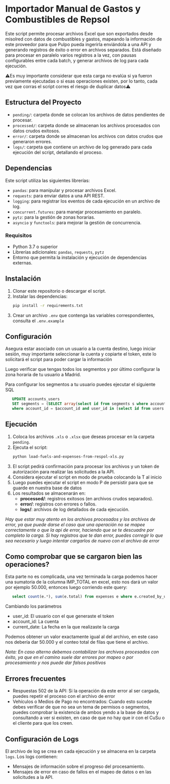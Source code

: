 # Importador Manual de Gastos y Combustibles de Repsol

Este script permite procesar archivos Excel que son exportados desde misolred con datos de combustibles y gastos, mapeando la información de este proveedor para que Pulpo pueda ingerirla
enviándola a una API y generando registros de éxito o error en archivos separados. 
Está diseñado para procesar en paralelo varios registros a la vez, con pausas configurables entre cada batch, y generar archivos de log para cada ejecución.

⚠️Es muy importante considerar que esta carga no evalúa si ya fueron previamente ejecutadas o si esas operaciones existen, por lo tanto, cada vez que corras el script corres el riesgo de duplicar datos⚠️

## Estructura del Proyecto

- `pending/`: carpeta donde se colocan los archivos de datos pendientes de procesar.
- `processed/`: carpeta donde se almacenan los archivos procesados con datos crudos exitosos.
- `error/`: carpeta donde se almacenan los archivos con datos crudos que generaron errores.
- `logs/`: carpeta que contiene un archivo de log generado para cada ejecución del script, detallando el proceso.

## Dependencias

Este script utiliza las siguientes librerías:
- `pandas`: para manipular y procesar archivos Excel.
- `requests`: para enviar datos a una API REST.
- `logging`: para registrar los eventos de cada ejecución en un archivo de log.
- `concurrent.futures`: para manejar procesamiento en paralelo.
- `pytz`: para la gestión de zonas horarias.
- `asyncio` y `functools`: para mejorar la gestión de concurrencia.

### Requisitos

- Python 3.7 o superior
- Librerías adicionales: `pandas`, `requests`, `pytz`
- Entorno que permita la instalación y ejecución de dependencias externas.

## Instalación

1. Clonar este repositorio o descargar el script.
2. Instalar las dependencias:
    ```bash
    pip install -r requirements.txt
    ```
3. Crear un archivo `.env` que contenga las variables correspondientes, consulta el `.env.example`

## Configuración

Asegura estar asociado con un usuario a la cuenta destino, luego iniciar sesión, muy importante seleccionar la cuenta y copiarte el token,
este lo solicitará el script para poder cargar la información

Luego verificar que tengas todos los segmentos y por último configurar la zona horaria de tu usuario a Madrid.

Para configurar los segmentos a tu usuario puedes ejecutar el siguiente SQL
   ```sql
      UPDATE accounts_users
      SET segments = (SELECT array(select id from segments s where account_id = $account_id))
      where account_id = $account_id and user_id in (select id from users where email = $email);
   ```

## Ejecución

1. Coloca los archivos `.xls` o `.xlsx` que deseas procesar en la carpeta `pending`.
2. Ejecuta el script:
    ```bash
    python load-fuels-and-expenses-from-respol-xls.py
    ```
3. El script pedirá confirmación para procesar los archivos y un token de autorización para realizar las solicitudes a la API.
4. Considera ejecutar el script en modo de prueba colocando la T al inicio
5. Luego puedes ejecutar el script en modo P de persistir para que se guarde en nuestra base de datos
6. Los resultados se almacenarán en:
    - **processed/**: registros exitosos (en archivos crudos separados).
    - **error/**: registros con errores o fallos.
    - **logs/**: archivos de log detallados de cada ejecución.

_Hay que estar muy atento en los archivos procesados y los archivos de error, ya que puede darse el caso que una operación no se mapee correctamente o que la api de error,
haciendo que se te descuadre por completo la carga. 
Si hay registros que te dan error, puedes corregir lo que sea necesario y luego intentar cargarlos de nuevo con el archivo de error_

## Como comprobar que se cargaron bien las operaciones?

Esta parte no es complicada, una vez terminada la carga podemos hacer una sumatoria de la columna IMP_TOTAL en excel, esto nos dará un valor por ejemplo 50.000,
entonces luego corriendo este query:
```sql
   select count(e.*), sum(e.total) from expenses e where e.created_by_user_id = $user_id and e.account_id = $account_id and e.create_at >= $current_date;
```
Cambiando los parámetros 
- user_id: El usuario con el que generaste el token
- account_id: La cuenta
- current_date: La fecha en la que realizaste la carga

Podemos obtener un valor exactamente igual al del archivo, en este caso nos debería dar 50.000 y el conteo total de filas que tiene el archivo.

_Nota: En caso alterno debemos contabilizar los archivos procesados con éxito, ya que en el camino suele dar errores por mapeo o por procesamiento y nos puede dar falsos positivos_

## Errores frecuentes

- Respuestas 502 de la API: Si la operación da este error al ser cargada, puedes repetir el proceso con el archivo de error
- Vehículos o Medios de Pago no encontrados: Cuando esto sucede debes verificar de que no sea un tema de permisos o segmentos, puedes comprobar la existencia de ambos
yendo a la base de datos y consultando a ver si existen, en caso de que no hay que ir con el CuSu o el cliente para que los creen.

## Configuración de Logs

El archivo de log se crea en cada ejecución y se almacena en la carpeta `logs`. Los logs contienen:
- Mensajes de información sobre el progreso del procesamiento.
- Mensajes de error en caso de fallos en el mapeo de datos o en las solicitudes a la API.

